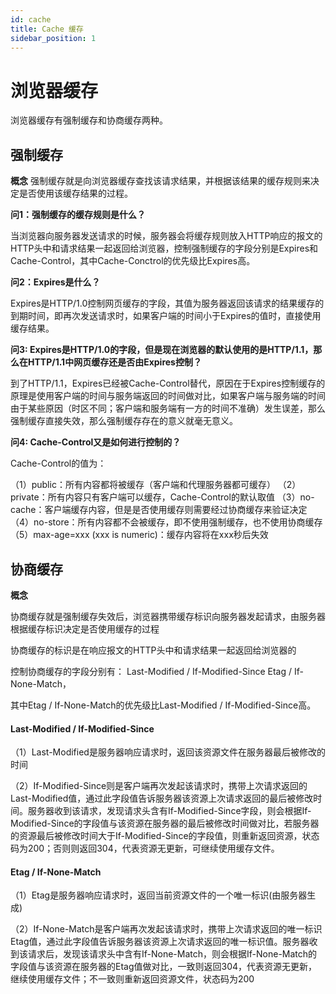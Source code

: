 ```yaml
---
id: cache
title: Cache 缓存
sidebar_position: 1
---
```

# 浏览器缓存

浏览器缓存有强制缓存和协商缓存两种。

## 强制缓存

**概念**
强制缓存就是向浏览器缓存查找该请求结果，并根据该结果的缓存规则来决定是否使用该缓存结果的过程。

**问1：强制缓存的缓存规则是什么？**

当浏览器向服务器发送请求的时候，服务器会将缓存规则放入HTTP响应的报文的HTTP头中和请求结果一起返回给浏览器，控制强制缓存的字段分别是Expires和Cache-Control，其中Cache-Conctrol的优先级比Expires高。

**问2：Expires是什么？**

Expires是HTTP/1.0控制网页缓存的字段，其值为服务器返回该请求的结果缓存的到期时间，即再次发送请求时，如果客户端的时间小于Expires的值时，直接使用缓存结果。

**问3: Expires是HTTP/1.0的字段，但是现在浏览器的默认使用的是HTTP/1.1，那么在HTTP/1.1中网页缓存还是否由Expires控制？**

到了HTTP/1.1，Expires已经被Cache-Control替代，原因在于Expires控制缓存的原理是使用客户端的时间与服务端返回的时间做对比，如果客户端与服务端的时间由于某些原因（时区不同；客户端和服务端有一方的时间不准确）发生误差，那么强制缓存直接失效，那么强制缓存存在的意义就毫无意义。

**问4: Cache-Control又是如何进行控制的？**

Cache-Control的值为：

（1）public：所有内容都将被缓存（客户端和代理服务器都可缓存）
（2）private：所有内容只有客户端可以缓存，Cache-Control的默认取值
（3）no-cache：客户端缓存内容，但是是否使用缓存则需要经过协商缓存来验证决定
（4）no-store：所有内容都不会被缓存，即不使用强制缓存，也不使用协商缓存
（5）max-age=xxx (xxx is numeric)：缓存内容将在xxx秒后失效

## 协商缓存

**概念**

协商缓存就是强制缓存失效后，浏览器携带缓存标识向服务器发起请求，由服务器根据缓存标识决定是否使用缓存的过程

协商缓存的标识是在响应报文的HTTP头中和请求结果一起返回给浏览器的

控制协商缓存的字段分别有：
  Last-Modified / If-Modified-Since
  Etag / If-None-Match，

其中Etag / If-None-Match的优先级比Last-Modified / If-Modified-Since高。

#### Last-Modified / If-Modified-Since

（1）Last-Modified是服务器响应请求时，返回该资源文件在服务器最后被修改的时间

（2）If-Modified-Since则是客户端再次发起该请求时，携带上次请求返回的Last-Modified值，通过此字段值告诉服务器该资源上次请求返回的最后被修改时间。服务器收到该请求，发现请求头含有If-Modified-Since字段，则会根据If-Modified-Since的字段值与该资源在服务器的最后被修改时间做对比，若服务器的资源最后被修改时间大于If-Modified-Since的字段值，则重新返回资源，状态码为200；否则则返回304，代表资源无更新，可继续使用缓存文件。

#### Etag / If-None-Match

（1）Etag是服务器响应请求时，返回当前资源文件的一个唯一标识(由服务器生成)

（2）If-None-Match是客户端再次发起该请求时，携带上次请求返回的唯一标识Etag值，通过此字段值告诉服务器该资源上次请求返回的唯一标识值。服务器收到该请求后，发现该请求头中含有If-None-Match，则会根据If-None-Match的字段值与该资源在服务器的Etag值做对比，一致则返回304，代表资源无更新，继续使用缓存文件；不一致则重新返回资源文件，状态码为200
